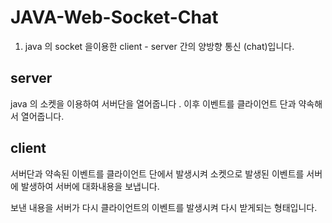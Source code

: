 # JAVA-Web-Socket-Chat

1. java 의 socket 을이용한 client - server 간의 양방향 통신 (chat)입니다.

## server

java 의 소켓을 이용하여 서버단을 열어줍니다 . 이후 이벤트를 클라이언트 단과 약속해서 열어줍니다.

## client 

서버단과 약속된 이벤트를 클라이언트 단에서 발생시켜 소켓으로 발생된 이벤트를 서버에 발생하여 서버에 대화내용을 
보냅니다.

보낸 내용을 서버가 다시 클라이언트의 이벤트를 발생시켜 다시 받게되는 형태입니다.
